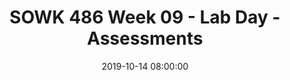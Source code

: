 ---
layout: single_presentation
name: week-09-lab-day-assessments.md
title: "SOWK 486 Week 09 - Lab Day - Assessments"
date:  2019-10-14 08:00:00
presentation_id: klPS5G
permalink: /presentations/klPS5G/
redirect_from:
  - /presentations/klPS5G/week-09-lab-day-assessments
slides: 
  - slide_name: deck-3889-large-0.jpeg
    slide_text: >
      <p><strong>Location</strong>: CBC Campus - SWL 206<br />
      <strong>Time</strong>: Wednesday from 5:30-8:15<br />
      <strong>Week 09</strong>: 10/14/19 — 10/20/19<br />
      <strong>Reading Assignment</strong>: N/A
      <strong>Topic and Content Area</strong>: Lab Day - Assessment<br />
      <strong>Assignments Due</strong>: N/A
      <strong>Other Important Information</strong>: N/A</p>
      
  - slide_name: deck-3889-large-1.jpeg
    slide_text: >
      <blockquote>
      <p>College and life is stressful. The following is a short video clip about managing stress by the BBC.</p>
      </blockquote>
      <p>[Whole Class Activity] Watch video clip</p>
      
  - slide_name: deck-3889-large-2.jpeg
    slide_text: >
      <ul>
      <li>Screeners</li>
      <li>Social histories</li>
      <li>Genograms &amp; Eco-maps</li>
      </ul>
      
  - slide_name: deck-3889-large-3.jpeg
    slide_text: >
      <blockquote>
      <p>Screener forms are a common assessment tool used by social workers. There are many different types of screeners. The following is a screener regarding stress.</p>
      </blockquote>
      <p>[Whole Class Activity] Have each student work individually to complete a screener. Discuss results.</p>
      <ul>
      <li>Partner discussion</li>
      <li>Whole group discussion</li>
      </ul>
      <blockquote>
      <p>New York State United Teachers (n.d.) Stress assessments. Retrieved from https://www.nysut.org/~/media/files/nysut/resources/2013/april/social-services/socialservices_stressassessments.pdf?la=en</p>
      </blockquote>
      
  - slide_name: deck-3889-large-4.jpeg
    slide_text: >
      <p>PHQ-9 - Depression Screener</p>
      
  - slide_name: deck-3889-large-5.jpeg
    slide_text: >
      <p>GAD-7 - Generalized Anxiety</p>
      
  - slide_name: deck-3889-large-6.jpeg
    slide_text: >
      <p>GAIN-SS - Internalizing, externalizing, and substance abuse.</p>
      
  - slide_name: deck-3889-large-7.jpeg
    slide_text: >
      <p>Show the various tools at <a href="https://www.integration.samhsa.gov/clinical-practice/screening-tools#bmb=1" target="_blank" rel="noopener">SAMHSA</a></p>
      
  - slide_name: deck-3889-large-8.jpeg
    slide_text: >
      <blockquote>
      <p>Social histories vary from agency to agency. The following is the general content of a social history. There are three main parts</p>
      </blockquote>
      <ul>
      <li>Presenting Problem</li>
      <li>Life Experiences</li>
      <li>Impressions and Recommendations</li>
      </ul>
      
  - slide_name: deck-3889-large-9.jpeg
    slide_text: >
      <blockquote>
      <p>The beginning of a the social history starts generally with an introductory paragraph.</p>
      </blockquote>
      <ul>
      <li>Description and history of the presenting problem</li>
      <li>Introductory paragraph / sentence</li>
      </ul>
      <blockquote>
      <p>[Discussion] How to these introductory paragraphs generally read?</p>
      </blockquote>
      
  - slide_name: deck-3889-large-10.jpeg
    slide_text: >
      <blockquote>
      <p>The following might be a typical introductory paragraph. Some of the information might be extraneous depending on forms, and method of practice.</p>
      </blockquote>
      <p>Esmeralda, a 32 year old Hispanic married with three children female completed this mental health evaluation at the TCCH BHS Pasco office. She was accompanied by her husband and one child. Her primary language is Spanish, and the evaluation was completed in her native language. Her insurance, Medicaid, has been verified. She was referred by Crisis Response Unit after being hospitalized at Lourdes Medical Center after an attempted suicide. She presented with symptoms related to depression and anxiety.</p>
      
  - slide_name: deck-3889-large-11.jpeg
    slide_text: >
      <ul>
      <li>Presenting problem
      <ul>
      <li>Detail major points (as laid out in initial paragraph)</li>
      <li>Generally the “why are you here today section”</li>
      <li>My method for mental health evaluations</li>
      </ul>
      </li>
      </ul>
      
  - slide_name: deck-3889-large-12.jpeg
    slide_text: >
      <blockquote>
      <p>[Discussion] For each talk about what topics are generally important</p>
      </blockquote>
      <blockquote>
      <p>Background Information abut the persons life</p>
      </blockquote>
      <ul>
      <li>Family of origin</li>
      <li>Birth and childhood</li>
      <li>Marriages and significant relationships</li>
      <li>Current living arrangements</li>
      <li>Education</li>
      <li>Military service</li>
      </ul>
      
  - slide_name: deck-3889-large-13.jpeg
    slide_text: >
      <blockquote>
      <p>Continuation..</p>
      </blockquote>
      <ul>
      <li>Employment history</li>
      <li>Medical history</li>
      <li>Legal history</li>
      <li>Social and Recreational interests</li>
      <li>Religious activities</li>
      <li>Client successes, Strengths, and resources</li>
      </ul>
      
  - slide_name: deck-3889-large-14.jpeg
    slide_text: >
      <blockquote>
      <p>[Discussion] For each talk about what topics are generally important</p>
      </blockquote>
      <ul>
      <li>Impressions</li>
      <li>Recommendations</li>
      </ul>
      
  - slide_name: deck-3889-large-15.jpeg
    slide_text: >
      <blockquote>
      <p>The following is the mental health evaluation TCCH BHS uses for their intake process. It could be considered a form of a social history.</p>
      </blockquote>
      <blockquote>
      <p>This evaluation serves a couple of purposes. One to complete an assessment, determine a plan… etc. It is also used as a mechanism to demonstrate compliance with WAC and other legal concerns.</p>
      </blockquote>
      <ul>
      <li>Dimension I. Client Personal Information
      <ul>
      <li>General information</li>
      </ul>
      </li>
      <li>Dimension II. Referral &amp; Admitting Problem
      <ul>
      <li>Referral and presenting problem</li>
      </ul>
      </li>
      <li>Dimension III: Client Treatment History, Mental Health/Psychiatric/Substance Abuse
      <ul>
      <li>History of treatment, and outcomes</li>
      <li>Substance abuse information</li>
      </ul>
      </li>
      <li>Dimension IV: Family/Significant Other Mental Health/Psychiatric History
      <ul>
      <li>Family history (homicide, suicide, mental health)</li>
      </ul>
      </li>
      </ul>
      
  - slide_name: deck-3889-large-16.jpeg
    slide_text: >
      <ul>
      <li>Dimension V: Abuse/Neglect
      <ul>
      <li>History of… location to record report information…</li>
      </ul>
      </li>
      <li>Dimension VI: Crisis/Risk Assessment
      <ul>
      <li>Current, history… etc</li>
      <li>Grief / loss</li>
      </ul>
      </li>
      <li>Dimension VII: Client Medical History
      <ul>
      <li>Injuries, diseases, hospitalizations</li>
      <li>Medical contacts (i.e. PCP)</li>
      <li>EPSDT</li>
      <li>Medications</li>
      </ul>
      </li>
      <li>Dimension VIII: Psychosocial
      <ul>
      <li>Family, peer, provider supports</li>
      <li>Ed / employment history</li>
      <li>Cultural issues</li>
      <li>Sexual orientation</li>
      <li>Strengths and interests</li>
      </ul>
      </li>
      <li>Dimension IX: Legal Issues
      <ul>
      <li>History</li>
      <li>Contacts / requirements</li>
      </ul>
      </li>
      </ul>
      
  - slide_name: deck-3889-large-17.jpeg
    slide_text: >
      <ul>
      <li>Dimension X: Developmental
      <ul>
      <li>Milestones</li>
      <li>Services</li>
      </ul>
      </li>
      <li>Dimension XI: Environmental Need/Barriers to Treatment
      <ul>
      <li>Various needs</li>
      </ul>
      </li>
      <li>Current Mental Status
      <ul>
      <li>Mini mental status examination</li>
      </ul>
      </li>
      <li>Admitting Diagnoses</li>
      <li>Inter-agency Services Needed</li>
      </ul>
      
  - slide_name: deck-3889-large-18.jpeg
    slide_text: >
      <blockquote>
      <p>[Activity] Work with a partner to go through some of the process of completing a social history with them. You can either use real life information, or in a roll play.</p>
      </blockquote>
      <ul>
      <li>Family of origin</li>
      <li>Birth and childhood</li>
      <li>Marriages and significant relationships</li>
      <li>Current living arrangements</li>
      <li>Education</li>
      <li>Military service</li>
      <li>Employment history</li>
      <li>Medical history</li>
      <li>Legal history</li>
      <li>Social and Recreational interests</li>
      <li>Religious activities</li>
      <li>Client successes, Strengths, and resources</li>
      </ul>
      
  - slide_name: deck-3889-large-19.jpeg
    slide_text: >
      <blockquote>
      <p>An eco-map is a useful tool that looks at system’s involvement and relationships.</p>
      </blockquote>
      <ul>
      <li>Generally it shows relationship quality and type between people / families and agencies other people or life events.</li>
      <li>I find them useful when somebody has a lot of services or other professionals involved
      <ul>
      <li>They sometimes show how interactions go to a specific individual</li>
      <li>Stressful or not stressful</li>
      <li>One way to the individual or family system</li>
      <li>Both ways</li>
      </ul>
      </li>
      </ul>
      
  - slide_name: deck-3889-large-20.jpeg
    slide_text: >
      <blockquote>
      <p>A genogram is a useful tool that looks at family structure and relationships.</p>
      </blockquote>
      <ul>
      <li>Generally they include at least three generations</li>
      <li>They are useful when family relationships are complicated
      They sometimes show specific traits (i.e. alcoholism, deaths, employment… etc.)</li>
      </ul>
      <p>[Whole Class Activity] Work with a partner to to complete create a genogram  of their family.</p>
      
presentation_description: >
  <p>For this lab day, we are focused on activities related to assessments. The agenda is to review:</p>
  <ul>
  <li>Screeners</li>
  <li>Social histories</li>
  <li>Genograms &amp; Eco-maps</li>
  </ul>
  
downloadable_slides: deck-3889.pdf
slides_count: 21
header:
  teaser: deck-3889-thumb-0.jpeg
presentation_video:
location: "Heritage University"
tags:
  - Heritage University
  - BASW Program
  - SOWK 486w
---